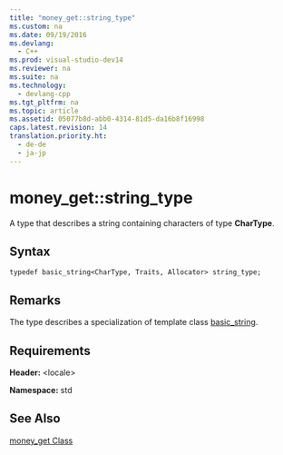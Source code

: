 ```yaml
---
title: "money_get::string_type"
ms.custom: na
ms.date: 09/19/2016
ms.devlang: 
  - C++
ms.prod: visual-studio-dev14
ms.reviewer: na
ms.suite: na
ms.technology: 
  - devlang-cpp
ms.tgt_pltfrm: na
ms.topic: article
ms.assetid: 05077b8d-abb0-4314-81d5-da16b8f16998
caps.latest.revision: 14
translation.priority.ht: 
  - de-de
  - ja-jp
---
```

# money_get::string_type
A type that describes a string containing characters of type **CharType**.  
  
## Syntax  
  
```  
typedef basic_string<CharType, Traits, Allocator> string_type;  
```  
  
## Remarks  
 The type describes a specialization of template class [basic_string](../vs140/basic_string-Class.md).  
  
## Requirements  
 **Header:** <locale\>  
  
 **Namespace:** std  
  
## See Also  
 [money_get Class](../vs140/money_get-Class.md)